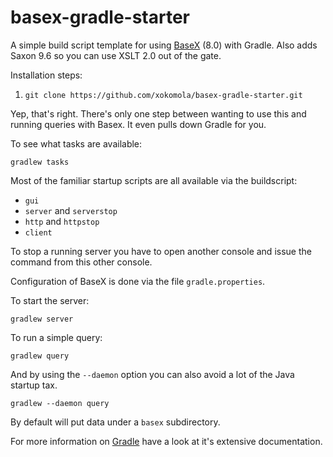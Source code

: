 # basex-gradle-starter

A simple build script template for using [BaseX](basex.org) (8.0) with Gradle. Also adds Saxon 9.6 so you can use XSLT 2.0 out of the gate.

Installation steps:

1. `git clone https://github.com/xokomola/basex-gradle-starter.git`

Yep, that's right. There's only one step between wanting to use this and running queries with Basex. It even pulls down Gradle for you.

To see what tasks are available:

    gradlew tasks

Most of the familiar startup scripts are all available via the buildscript:

- `gui`
- `server` and `serverstop`
- `http` and `httpstop`
- `client`

To stop a running server you have to open another console and issue the
command from this other console.

Configuration of BaseX is done via the file `gradle.properties`.

To start the server:

    gradlew server

To run a simple query:

    gradlew query

And by using the `--daemon` option you can also avoid a lot of the Java startup tax.

    gradlew --daemon query

By default will put data under a `basex` subdirectory.

For more information on [Gradle](https://gradle.org) have a look at it's extensive documentation.
